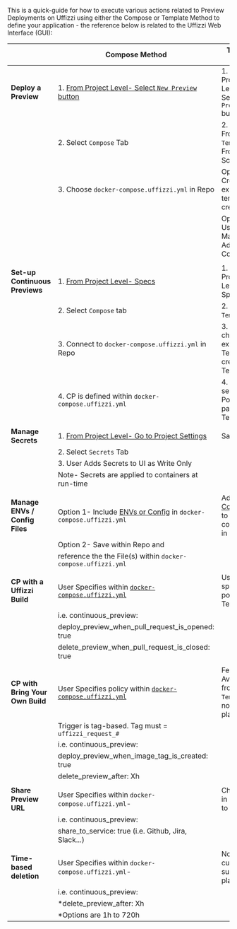 This is a quick-guide for how to execute various actions related to Preview Deployments on Uffizzi using either the Compose or Template Method to define your application - the reference below is related to the Uffizzi Web Interface (GUI):

|                    | **Compose Method**                                       | **Template Method**                            |
|------------------------------|----------------------------------------------------------|------------------------------------------------|              
| **Deploy a Preview**             | 1. [From Project Level- Select `New Preview` button](https://docs.uffizzi.com/set-up-previews/#initiating-a-manual-preview)                          | 1. From Project Level- Select `New Preview` button               |
|                              | 2. Select `Compose` Tab                                           | 2. Select From `Template` or From Scratch                  |
|                              | 3. Choose `docker-compose.uffizzi.yml` in Repo             | Option 1- Create from existing template or create new |
|                              |                                                          | Option 2- User Manually Adds Components        |
|                              |                                                          |                                                |
| **Set-up Continuous Previews**                    | 1. [From Project Level- Specs](https://docs.uffizzi.com/set-up-previews/#with-compose)                                 | 1. From Project Level- Specs                       |
|                              | 2. Select `Compose` tab                                           | 2. Select `Template` tab                              |
|                              | 3. Connect to `docker-compose.uffizzi.yml` in Repo                   | 3. User chooses existing Template or creates new Template  |
|                              | 4. CP is defined within `docker-compose.uffizzi.yml`                 | 4. User selects CP Policy as part of the Template |
|                              |                                                          |                                                |
| **Manage Secrets**               | 1. [From Project Level- Go to Project Settings](config/secrets.md)                       | Same                                           |
|                              | 2. Select `Secrets` Tab                                              |                                                |
|                              | 3. User Adds Secrets to UI as Write Only                    |                                                |
|                              | Note- Secrets are applied to containers at run-time      |                                                |
|                              |                                                          |                                                |
| **Manage ENVs / Config Files**      | Option 1- Include [ENVs or Config](config/environment-variables.md) in `docker-compose.uffizzi.yml`                         | Add [ENVs / Config Files](https://docs.uffizzi.com/config/environment-variables/#2-for-template-based-previews) to components in GUI                          |
|                              | Option 2- Save within Repo and                              |                  |
|                              | reference the the File(s) within `docker-compose.uffizzi.yml`                   |                                                |
|                              |                                                          |                                                |
| **CP with a Uffizzi Build**      | User Specifies within [`docker-compose.uffizzi.yml`](https:docs.uffizzi.com/examples/example-compose/#vote-app-example-of-pr-triggered-preview-build-from-source)                | User specifies CP policy in Template         |
|                              | i.e. continuous_preview:                                      |                                            |
|                              | deploy_preview_when_pull_request_is_opened: true         |                                                |
|                              | delete_preview_when_pull_request_is_closed: true         |                                                |
|                              |                                                          |                                                |
| **CP with Bring Your Own Build** | User Specifies policy within [`docker-compose.uffizzi.yml`](https://docs.uffizzi.com/examples/example-compose/#vote-app-example-of-a-tag-initiated-preview-bring-your-own-build)                | Feature Not Available from `Template` - not currently planned          |
|                              | Trigger is tag-based. Tag must = `uffizzi_request_#`                          |                                                |
|                              | i.e. continuous_preview:                                      |                                                |
|                              | deploy_preview_when_image_tag_is_created: true           |                                                |
|                              | delete_preview_after: Xh                                |                                                |
|                              |                                                          |                                                |
| **Share Preview URL**            | User Specifies within `docker-compose.uffizzi.yml`-                           | Check box in UI [Share to Github]              |
|                              | i.e. continuous_preview:                                      |                                                |
|                              | share_to_service: true (i.e. Github, Jira, Slack...) |                                                |
|                              |                                                          |                                                |
| **Time-based deletion**          | User Specifies within `docker-compose.uffizzi.yml`-       |  Not currently supported, planned |        |                                                |
|                              | i.e. continuous_preview:                                      |                                                |
|                              | *delete_preview_after: Xh                                 |                                                |
|                              | *Options are 1h to 720h                                   |                                                |
